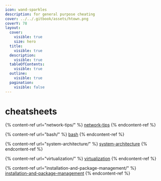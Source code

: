 ```yaml
---
icon: wand-sparkles
description: for general purpose cheating
cover: ../../.gitbook/assets/htown.png
coverY: 78
layout:
  cover:
    visible: true
    size: hero
  title:
    visible: true
  description:
    visible: true
  tableOfContents:
    visible: true
  outline:
    visible: true
  pagination:
    visible: false
---
```


# cheatsheets

{% content-ref url="network-tips/" %}
[network-tips](network-tips/)
{% endcontent-ref %}

{% content-ref url="bash/" %}
[bash](bash/)
{% endcontent-ref %}

{% content-ref url="system-architecture/" %}
[system-architecture](system-architecture/)
{% endcontent-ref %}

{% content-ref url="virtualization/" %}
[virtualization](virtualization/)
{% endcontent-ref %}

{% content-ref url="installation-and-package-management/" %}
[installation-and-package-management](installation-and-package-management/)
{% endcontent-ref %}

